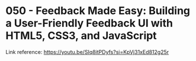 # 050 - Feedback Made Easy: Building a User-Friendly Feedback UI with HTML5, CSS3, and JavaScript

Link reference: https://youtu.be/SIq8itPDyfs?si=KpVj31xEd812g25r
